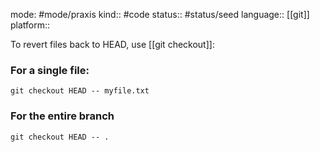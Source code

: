 mode: #mode/praxis 
kind:: #code
status:: #status/seed
language:: [[git]]
platform:: 

To revert files back to HEAD, use [[git checkout]]:

### For a single file: 

	git checkout HEAD -- myfile.txt

### For the entire branch

	git checkout HEAD -- .

